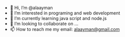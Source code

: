 - 👋 Hi, I’m @alaayman
- 👀 I’m interested in programing and web development
- 🌱 I’m currently learning java script and node.js 
- 💞️ I’m looking to collaborate on ...
- 📫 How to reach me my email: alaayman@gmail.com

<!---
alaayman/alaayman is a ✨ special ✨ repository because its `README.md` (this file) appears on your GitHub profile.
You can click the Preview link to take a look at your changes.
--->
